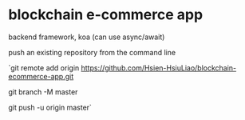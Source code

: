 # blockchain e-commerce app

backend framework, koa (can use async/await)


push an existing repository from the command line

`git remote add origin https://github.com/Hsien-HsiuLiao/blockchain-ecommerce-app.git

git branch -M master

git push -u origin master`